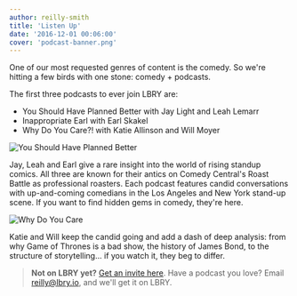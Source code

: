 ```yaml
---
author: reilly-smith
title: 'Listen Up'
date: '2016-12-01 00:06:00'
cover: 'podcast-banner.png'
---
```


One of our most requested genres of content is the comedy. So we're hitting a few birds with one stone: comedy + podcasts.

The first three podcasts to ever join LBRY are:
- You Should Have Planned Better with Jay Light and Leah Lemarr
- Inappropriate Earl with Earl Skakel
- Why Do You Care?! with Katie Allinson and Will Moyer

![You Should Have Planned Better](/img/news/yshpb.PNG)

Jay, Leah and Earl give a rare insight into the world of rising standup comics. All three are known for their antics on Comedy Central's Roast Battle as professional roasters. Each podcast features candid conversations with up-and-coming comedians in the Los Angeles and New York stand-up scene. If you want to find hidden gems in comedy, they're here.

![Why Do You Care](/img/news/wdyc.PNG)

Katie and Will keep the candid going and add a dash of deep analysis: from why Game of Thrones is a bad show, the history of James Bond, to the structure of storytelling... if you watch it, they beg to differ.

> **Not on LBRY yet?** [Get an invite here](https://lbry.io/get). Have a podcast you love? Email [reilly@lbry.io](mailto:reilly@lbry.io), and we'll get it on LBRY.

